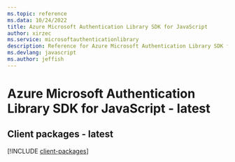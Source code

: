 ```yaml
---
ms.topic: reference
ms.data: 10/24/2022
title: Azure Microsoft Authentication Library SDK for JavaScript
author: xirzec
ms.service: microsoftauthenticationlibrary
description: Reference for Azure Microsoft Authentication Library SDK for JavaScript
ms.devlang: javascript
ms.author: jeffish
---
```

# Azure Microsoft Authentication Library SDK for JavaScript - latest

## Client packages - latest
[!INCLUDE [client-packages](microsoft-authentication-library-client-index.md)]